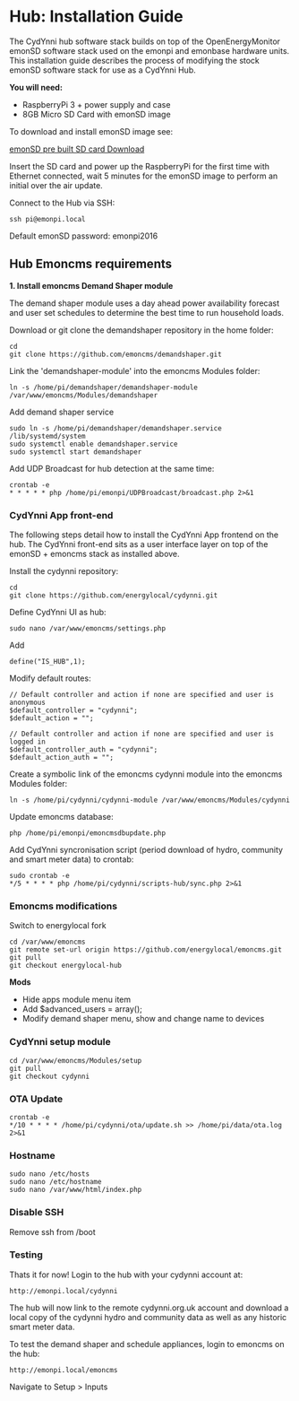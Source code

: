 # Hub: Installation Guide

The CydYnni hub software stack builds on top of the OpenEnergyMonitor emonSD software stack used on the emonpi and emonbase hardware units. This installation guide describes the process of modifying the stock emonSD software stack for use as a CydYnni Hub.

**You will need:**

- RaspberryPi 3 + power supply and case
- 8GB Micro SD Card with emonSD image

To download and install emonSD image see:

[emonSD pre built SD card Download](https://github.com/openenergymonitor/emonpi/wiki/emonSD-pre-built-SD-card-Download-&-Change-Log#emonsd-07nov16)

Insert the SD card and power up the RaspberryPi for the first time with Ethernet connected, wait 5 minutes for the emonSD image to perform an initial over the air update.

Connect to the Hub via SSH:

    ssh pi@emonpi.local
    
Default emonSD password: emonpi2016

## Hub Emoncms requirements
     
**1. Install emoncms Demand Shaper module**

The demand shaper module uses a day ahead power availability forecast and user set schedules to determine the best time to run household loads.

Download or git clone the demandshaper repository in the home folder:

    cd
    git clone https://github.com/emoncms/demandshaper.git
    
Link the 'demandshaper-module' into the emoncms Modules folder:

    ln -s /home/pi/demandshaper/demandshaper-module /var/www/emoncms/Modules/demandshaper

Add demand shaper service

    sudo ln -s /home/pi/demandshaper/demandshaper.service /lib/systemd/system
    sudo systemctl enable demandshaper.service
    sudo systemctl start demandshaper

Add UDP Broadcast for hub detection at the same time:

    crontab -e
    * * * * * php /home/pi/emonpi/UDPBroadcast/broadcast.php 2>&1

### CydYnni App front-end

The following steps detail how to install the CydYnni App frontend on the hub. The CydYnni front-end sits as a user interface layer on top of the emonSD + emoncms stack as installed above.

Install the cydynni repository:

    cd
    git clone https://github.com/energylocal/cydynni.git
        
Define CydYnni UI as hub:

    sudo nano /var/www/emoncms/settings.php
    
Add

    define("IS_HUB",1);
    
Modify default routes:

    // Default controller and action if none are specified and user is anonymous
    $default_controller = "cydynni";
    $default_action = "";

    // Default controller and action if none are specified and user is logged in
    $default_controller_auth = "cydynni";
    $default_action_auth = "";


Create a symbolic link of the emoncms cydynni module into the emoncms Modules folder:

    ln -s /home/pi/cydynni/cydynni-module /var/www/emoncms/Modules/cydynni

Update emoncms database:

    php /home/pi/emonpi/emoncmsdbupdate.php

Add CydYnni syncronisation script (period download of hydro, community and smart meter data) to crontab:

    sudo crontab -e
    */5 * * * * php /home/pi/cydynni/scripts-hub/sync.php 2>&1

### Emoncms modifications

Switch to energylocal fork

    cd /var/www/emoncms
    git remote set-url origin https://github.com/energylocal/emoncms.git
    git pull
    git checkout energylocal-hub

**Mods**

- Hide apps module menu item
- Add $advanced_users = array();
- Modify demand shaper menu, show and change name to devices
    
### CydYnni setup module

    cd /var/www/emoncms/Modules/setup
    git pull
    git checkout cydynni
    
### OTA Update

    crontab -e
    */10 * * * * /home/pi/cydynni/ota/update.sh >> /home/pi/data/ota.log 2>&1

### Hostname

    sudo nano /etc/hosts
    sudo nano /etc/hostname
    sudo nano /var/www/html/index.php
    
### Disable SSH

Remove ssh from /boot

### Testing

Thats it for now! Login to the hub with your cydynni account at:

    http://emonpi.local/cydynni
    
The hub will now link to the remote cydynni.org.uk account and download a local copy of the cydynni hydro and community data as well as any historic smart meter data.

To test the demand shaper and schedule appliances, login to emoncms on the hub:

    http://emonpi.local/emoncms
    
Navigate to Setup > Inputs 
